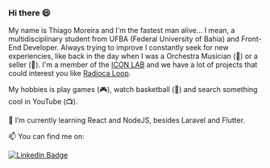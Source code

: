 ### Hi there 😄

My name is Thiago Moreira and I'm the fastest man alive... I mean, a multidisciplinary student from UFBA (Federal University of Bahia) and Front-End Developer. Always trying to improve I constantly seek for new experiencies, like back in the day when I was a Orchestra Musician (🎻) or a seller (🏬). I'm a member of the [ICON LAB](http://icon.ufba.br) and we have a lot of projects that could interest you like [Radioca Loop](http://beat.radioca.com.br). 

My hobbies is play games (🎮), watch basketball (🏀) and search something cool in YouTube (📺).

🌱 I’m currently learning React and NodeJS, besides Laravel and Flutter.

📫 You can find me on:

[![Linkedin Badge](https://img.shields.io/badge/-LinkedIn-blue?style=flat-square&logo=Linkedin&logoColor=white&link=https://www.linkedin.com/in/thi-moreira)](https://www.linkedin.com/in/thi-moreira)
<!--
**gamazyn/gamazyn** is a ✨ _special_ ✨ repository because its `README.md` (this file) appears on your GitHub profile.

Here are some ideas to get you started:

- 🔭 I’m currently working on ...
- 🌱 I’m currently learning ...
- 👯 I’m looking to collaborate on ...
- 🤔 I’m looking for help with ...
- 💬 Ask me about ...
- 📫 How to reach me: ...
- 😄 Pronouns: ...
- ⚡ Fun fact: ...
-->
